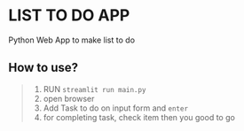 # LIST TO DO APP
Python Web App to make list to do 

## How to use?
> 1. RUN `streamlit run main.py`
> 2. open browser
> 3. Add Task to do on input form and `enter`
> 4. for completing task, check item then you good to go